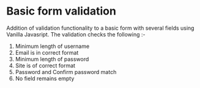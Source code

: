 # Basic form validation
Addition of validation functionality to a basic form with several fields using Vanilla Javasript.
The validation checks the following :-
  1) Minimum length of username
  2) Email is in correct format
  3) Minimum length of password
  4) Site is of correct format
  5) Password and Confirm password match
  6) No field remains empty
